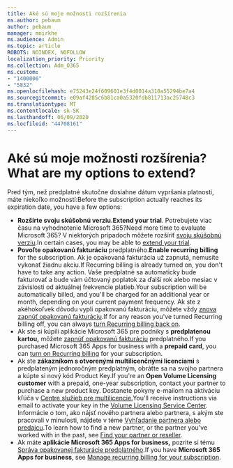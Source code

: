 ```yaml
---
title: Aké sú moje možnosti rozšírenia
ms.author: pebaum
author: pebaum
manager: mnirkhe
ms.audience: Admin
ms.topic: article
ROBOTS: NOINDEX, NOFOLLOW
localization_priority: Priority
ms.collection: Adm_O365
ms.custom:
- "1400006"
- "5832"
ms.openlocfilehash: e75243e24f609601e3f4d0014a318a55294be7a4
ms.sourcegitcommit: e09af4285c6b81ca0a5320fdb811713ac25748c3
ms.translationtype: MT
ms.contentlocale: sk-SK
ms.lasthandoff: 06/09/2020
ms.locfileid: "44708161"
---
```

# <a name="what-are-my-options-to-extend"></a><span data-ttu-id="dbd0d-102">Aké sú moje možnosti rozšírenia?</span><span class="sxs-lookup"><span data-stu-id="dbd0d-102">What are my options to extend?</span></span>

<span data-ttu-id="dbd0d-103">Pred tým, než predplatné skutočne dosiahne dátum vypršania platnosti, máte niekoľko možností:</span><span class="sxs-lookup"><span data-stu-id="dbd0d-103">Before the subscription actually reaches its expiration date, you have a few options:</span></span>

- <span data-ttu-id="dbd0d-104">**Rozšírte svoju skúšobnú verziu.**</span><span class="sxs-lookup"><span data-stu-id="dbd0d-104">**Extend your trial**.</span></span>  <span data-ttu-id="dbd0d-105">Potrebujete viac času na vyhodnotenie Microsoft 365?</span><span class="sxs-lookup"><span data-stu-id="dbd0d-105">Need more time to evaluate Microsoft 365?</span></span> <span data-ttu-id="dbd0d-106">V niektorých prípadoch môžete rozšíriť [svoju skúšobnú verziu](https://docs.microsoft.com/microsoft-365/commerce/extend-your-trial?view=o365-worldwide).</span><span class="sxs-lookup"><span data-stu-id="dbd0d-106">In certain cases, you may be able to  [extend your trial](https://docs.microsoft.com/microsoft-365/commerce/extend-your-trial?view=o365-worldwide).</span></span>  
- <span data-ttu-id="dbd0d-107">**Povoľte opakovanú fakturáciu** predplatného.</span><span class="sxs-lookup"><span data-stu-id="dbd0d-107">**Enable recurring billing** for the subscription.</span></span> <span data-ttu-id="dbd0d-108">Ak je opakovaná fakturácia už zapnutá, nemusíte vykonať žiadnu akciu.</span><span class="sxs-lookup"><span data-stu-id="dbd0d-108">If Recurring billing is already turned on, you don't have to take any action.</span></span> <span data-ttu-id="dbd0d-109">Vaše predplatné sa automaticky bude fakturovať a bude vám účtovaný poplatok za ďalší rok alebo mesiac v závislosti od aktuálnej frekvencie platieb.</span><span class="sxs-lookup"><span data-stu-id="dbd0d-109">Your subscription will be automatically billed, and you'll be charged for an additional year or month, depending on your current payment frequency.</span></span> <span data-ttu-id="dbd0d-110">Ak ste z akéhokoľvek dôvodu vypli opakovanú fakturáciu, môžete vždy [znova zapnúť opakovanú fakturáciu](https://docs.microsoft.com/microsoft-365/commerce/subscriptions/renew-your-subscription?view=o365-worldwide).</span><span class="sxs-lookup"><span data-stu-id="dbd0d-110">If for any reason you've turned Recurring billing off, you can always  [turn Recurring billing back on](https://docs.microsoft.com/microsoft-365/commerce/subscriptions/renew-your-subscription?view=o365-worldwide).</span></span>
- <span data-ttu-id="dbd0d-111">Ak ste si kúpili aplikácie Microsoft 365 pre podniky s **predplatenou kartou,** môžete [zapnúť opakovanú fakturáciu](https://docs.microsoft.com/microsoft-365/commerce/subscriptions/renew-your-subscription?view=o365-worldwide) predplatného.</span><span class="sxs-lookup"><span data-stu-id="dbd0d-111">If you purchased Microsoft 365 Apps for business with a  **prepaid card**, you can  [turn on Recurring billing](https://docs.microsoft.com/microsoft-365/commerce/subscriptions/renew-your-subscription?view=o365-worldwide)  for your subscription.</span></span>
- <span data-ttu-id="dbd0d-112">Ak ste **zákazníkom s otvorenými multilicenčnými licenciami** s predplateným jednoročným predplatným, obráťte sa na svojho partnera a kúpte si nový kód Product Key.</span><span class="sxs-lookup"><span data-stu-id="dbd0d-112">If you're an  **Open Volume Licensing customer**  with a prepaid, one-year subscription, contact your partner to purchase a new product key.</span></span> <span data-ttu-id="dbd0d-113">Dostanete pokyny e-mailom na aktiváciu kľúča v [Centre služieb pre multilicencie.](https://go.microsoft.com/fwlink/p/?LinkID=282016)</span><span class="sxs-lookup"><span data-stu-id="dbd0d-113">You'll receive instructions via email to activate your key in the  [Volume Licensing Service Center](https://go.microsoft.com/fwlink/p/?LinkID=282016).</span></span> <span data-ttu-id="dbd0d-114">Informácie o tom, ako nájsť nového partnera alebo partnera, s akým ste pracovali v minulosti, nájdete v téme [Vyhľadanie partnera alebo predajcu](https://docs.microsoft.com/microsoft-365/admin/manage/find-your-partner-or-reseller?view=o365-worldwide).</span><span class="sxs-lookup"><span data-stu-id="dbd0d-114">To learn how to find a new partner, or the partner you've worked with in the past, see  [Find your partner or reseller](https://docs.microsoft.com/microsoft-365/admin/manage/find-your-partner-or-reseller?view=o365-worldwide).</span></span>
- <span data-ttu-id="dbd0d-115">Ak máte **aplikácie Microsoft 365 Apps for business,** pozrite si tému [Správa opakovanej fakturácie predplatného](https://docs.microsoft.com/microsoft-365/commerce/subscriptions/renew-your-subscription?view=o365-worldwide).</span><span class="sxs-lookup"><span data-stu-id="dbd0d-115">If you have  **Microsoft 365 Apps for business**, see  [Manage recurring billing for your subscription](https://docs.microsoft.com/microsoft-365/commerce/subscriptions/renew-your-subscription?view=o365-worldwide).</span></span>

